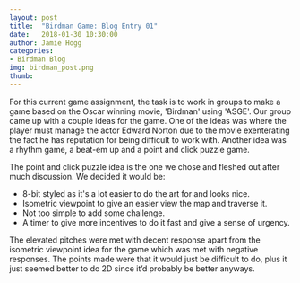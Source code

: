 ```yaml
---
layout: post
title:  "Birdman Game: Blog Entry 01"
date:   2018-01-30 10:30:00
author: Jamie Hogg
categories: 
- Birdman Blog
img: birdman_post.png
thumb: 
---
```


For this current game assignment, the task is to work in groups to make a game based on the Oscar winning movie, 'Birdman' using 'ASGE'.
Our group came up with a couple ideas for the game. One of the ideas was where the player must manage the actor Edward Norton due to the movie exenterating the fact he has reputation for being difficult to work with.  Another idea was a rhythm game, a beat-em up and a point and click puzzle game.

The point and click puzzle idea is the one we chose and fleshed out after much discussion. We decided it would be:
- 8-bit styled as it's a lot easier to do the art for and looks nice.
- Isometric viewpoint to give an easier view the map and traverse it.
- Not too simple to add some challenge.
- A timer to give more incentives to do it fast and give a sense of urgency.

The elevated pitches were met with decent response apart from the isometric viewpoint idea for the game which was met with negative responses. The points made were that it would just be difficult to do, plus it just seemed better to do 2D since it’d probably be better anyways.
